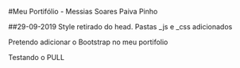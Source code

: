 #Meu Portifólio - Messias Soares Paiva Pinho


##29-09-2019
Style retirado do head. Pastas _js e _css adicionados

Pretendo adicionar o Bootstrap no meu portifolio

Testando o PULL
